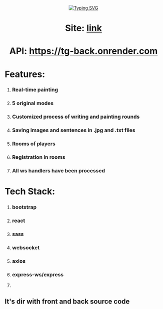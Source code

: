 
<div align='center'>
<a href="https://git.io/typing-svg"><img src="https://readme-typing-svg.herokuapp.com?font=&weight=800&size=32&duration=4000&pause=200&color=000000&center=true&width=930&height=55&lines=It's+incomplete+copy+of+Gartic-Phone" alt="Typing SVG" /></a>
</div>

<h1 align='center'>Site: <a href='https://paintonline-fun.netlify.app'>link</a></h1>
<h1 align='center'>API: <a href='https://tg-back.onrender.com'>https://tg-back.onrender.com</a></h1>

<h1>Features:</h1>

<ol>
<li><h3>Real-time painting</h3></li>
<li><h3>5 original modes</h3></li>
<li><h3>Customized process of writing and painting rounds</h3></li>
<li><h3>Saving images and sentences in .jpg and .txt files</h3></li>
<li><h3>Rooms of players</h3></li>
<li><h3>Registration in rooms</h3></li>
<li><h3>All ws handlers have been processed</h3></li>
</ol>

<h1>Tech Stack:</h1>

<ol>
<li><h3>bootstrap</h3></li>
<li><h3>react</h3></li>
<li><h3>sass</h3></li>
<li><h3>websocket</h3></li>
<li><h3>axios</h3></li>
<li><h3>express-ws/express</h3></li>
<li><h3cors></h3></li>
</ol>

<h2>It's dir with front and back source code</h2>

